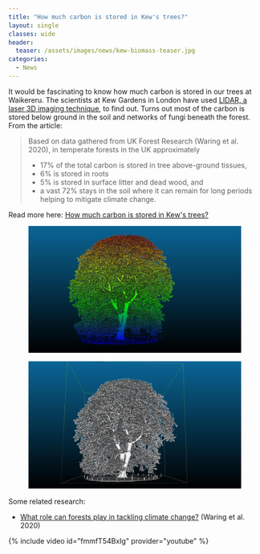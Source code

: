 ```yaml
---
title: "How much carbon is stored in Kew's trees?"
layout: single
classes: wide
header:
  teaser: /assets/images/news/kew-biomass-teaser.jpg
categories:
  - News
---
```


It would be fascinating to know how much carbon is stored in our trees at Waikereru.  The scientists at Kew Gardens in London have used [LIDAR, a laser 3D imaging technique](https://en.wikipedia.org/wiki/Lidar), to find out.  Turns out most of the carbon is stored below ground in the soil and networks of fungi beneath the forest. From the article:

> Based on data gathered from UK Forest Research (Waring et al. 2020), in temperate forests in the UK approximately
>
> - 17% of the total carbon is stored in tree above-ground tissues,
> - 6% is stored in roots  
> - 5% is stored in surface litter and dead wood, and
> - a vast 72% stays in the soil where it can remain for long periods helping to mitigate climate change.

Read more here: [How much carbon is stored in Kew's trees?](https://www.kew.org/read-and-watch/kew-carbon-trees-draw-down)

<figure>
    <a href="https://www.kew.org/read-and-watch/kew-carbon-trees-draw-down"><img src="/assets/images/news/kew-biomass-big-oak-01.jpg"></a>
</figure>

<figure>
    <a href="https://www.kew.org/read-and-watch/kew-carbon-trees-draw-down"><img src="/assets/images/news/kew-biomass-big-oak-02.jpg"></a>
</figure>

Some related research:

- [What role can forests play in tackling climate change?](https://www.imperial.ac.uk/grantham/publications/earth-and-life-sciences/what-role-can-forests-play-in-tackling-climate-change.php) (Waring et al. 2020)

{% include video id="fmmfT54BxIg" provider="youtube" %}